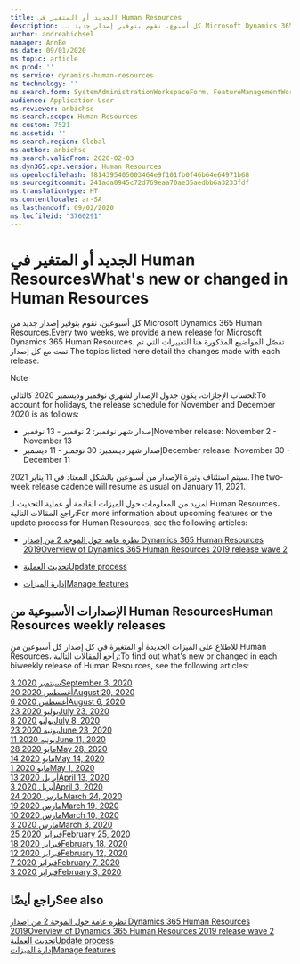 ```yaml
---
title: الجديد أو المتغير في Human Resources
description: كل أسبوع، نقوم بتوفير إصدار جديد لـ Microsoft Dynamics 365 Human Resources. تفصّل المواضيع المذكورة هنا التغييرات التي تم تمت كل أسبوع.
author: andreabichsel
manager: AnnBe
ms.date: 09/01/2020
ms.topic: article
ms.prod: ''
ms.service: dynamics-human-resources
ms.technology: ''
ms.search.form: SystemAdministrationWorkspaceForm, FeatureManagementWorkspace
audience: Application User
ms.reviewer: anbichse
ms.search.scope: Human Resources
ms.custom: 7521
ms.assetid: ''
ms.search.region: Global
ms.author: anbichse
ms.search.validFrom: 2020-02-03
ms.dyn365.ops.version: Human Resources
ms.openlocfilehash: f814395405003464e9f101fb0f46b64e64971b68
ms.sourcegitcommit: 241ada0945c72d769eaa70ae35aedbb6a3233fdf
ms.translationtype: HT
ms.contentlocale: ar-SA
ms.lasthandoff: 09/02/2020
ms.locfileid: "3760291"
---
```

# <a name="whats-new-or-changed-in-human-resources"></a><span data-ttu-id="a2269-104">الجديد أو المتغير في Human Resources</span><span class="sxs-lookup"><span data-stu-id="a2269-104">What's new or changed in Human Resources</span></span>

<span data-ttu-id="a2269-105">كل أسبوعين، نقوم بتوفير إصدار جديد من Microsoft Dynamics 365 Human Resources.</span><span class="sxs-lookup"><span data-stu-id="a2269-105">Every two weeks, we provide a new release for Microsoft Dynamics 365 Human Resources.</span></span> <span data-ttu-id="a2269-106">تفصّل المواضيع المذكورة هنا التغييرات التي تم تمت مع كل إصدار.</span><span class="sxs-lookup"><span data-stu-id="a2269-106">The topics listed here detail the changes made with each release.</span></span>

>[!NOTE]
><span data-ttu-id="a2269-107">لحساب الإجازات، يكون جدول الإصدار لشهري نوفمبر وديسمبر 2020 كالتالي:</span><span class="sxs-lookup"><span data-stu-id="a2269-107">To account for holidays, the release schedule for November and December 2020 is as follows:</span></span>
>
>- <span data-ttu-id="a2269-108">إصدار شهر نوفمبر: 2 نوفمبر - 13 نوفمبر</span><span class="sxs-lookup"><span data-stu-id="a2269-108">November release: November 2 - November 13</span></span>
>- <span data-ttu-id="a2269-109">إصدار شهر ديسمبر: 30 نوفمبر - 11 ديسمبر</span><span class="sxs-lookup"><span data-stu-id="a2269-109">December release: November 30 - December 11</span></span>
> 
><span data-ttu-id="a2269-110">سيتم استئناف وتيرة الإصدار من أسبوعين بالشكل المعتاد في 11 يناير 2021.</span><span class="sxs-lookup"><span data-stu-id="a2269-110">The two-week release cadence will resume as usual on January 11, 2021.</span></span>

<span data-ttu-id="a2269-111">لمزيد من المعلومات حول الميزات القادمة أو عملية التحديث لـ Human Resources، راجع المقالات التالية:</span><span class="sxs-lookup"><span data-stu-id="a2269-111">For more information about upcoming features or the update process for Human Resources, see the following articles:</span></span> 

- [<span data-ttu-id="a2269-112">نظره عامة حول الموجة 2 من إصدار Dynamics 365 Human Resources  2019</span><span class="sxs-lookup"><span data-stu-id="a2269-112">Overview of Dynamics 365 Human Resources 2019 release wave 2</span></span>](https://docs.microsoft.com/dynamics365-release-plan/2019wave2/dynamics365-human-resources/)

- [<span data-ttu-id="a2269-113">تحديث العملية</span><span class="sxs-lookup"><span data-stu-id="a2269-113">Update process</span></span>](hr-admin-setup-update-process.md)

- [<span data-ttu-id="a2269-114">إدارة الميزات</span><span class="sxs-lookup"><span data-stu-id="a2269-114">Manage features</span></span>](hr-admin-manage-features.md)

## <a name="human-resources-weekly-releases"></a><span data-ttu-id="a2269-115">الإصدارات الأسبوعية من Human Resources</span><span class="sxs-lookup"><span data-stu-id="a2269-115">Human Resources weekly releases</span></span>

<span data-ttu-id="a2269-116">للاطلاع على الميزات الجديدة أو المتغيرة في كل إصدار كل أسبوعين من Human Resources، راجع المقالات التالية:</span><span class="sxs-lookup"><span data-stu-id="a2269-116">To find out what's new or changed in each biweekly release of Human Resources, see the following articles:</span></span>

[<span data-ttu-id="a2269-117">3 سبتمبر 2020</span><span class="sxs-lookup"><span data-stu-id="a2269-117">September 3, 2020</span></span>](hr-whats-new-2020-09-03.md)</br>
[<span data-ttu-id="a2269-118">20 أغسطس 2020</span><span class="sxs-lookup"><span data-stu-id="a2269-118">August 20, 2020</span></span>](hr-whats-new-2020-08-20.md)</br>
[<span data-ttu-id="a2269-119">6 أغسطس 2020</span><span class="sxs-lookup"><span data-stu-id="a2269-119">August 6, 2020</span></span>](hr-whats-new-2020-08-06.md)</br>
[<span data-ttu-id="a2269-120">23 يوليو 2020</span><span class="sxs-lookup"><span data-stu-id="a2269-120">July 23, 2020</span></span>](hr-whats-new-2020-07-23.md)</br>
[<span data-ttu-id="a2269-121">8 يوليو 2020</span><span class="sxs-lookup"><span data-stu-id="a2269-121">July 8, 2020</span></span>](hr-whats-new-2020-07-08.md)</br>
[<span data-ttu-id="a2269-122">23 يونيه 2020</span><span class="sxs-lookup"><span data-stu-id="a2269-122">June 23, 2020</span></span>](hr-whats-new-2020-06-23.md)</br>
[<span data-ttu-id="a2269-123">11 يونيه 2020</span><span class="sxs-lookup"><span data-stu-id="a2269-123">June 11, 2020</span></span>](hr-whats-new-2020-06-11.md)</br>
[<span data-ttu-id="a2269-124">28 مايو 2020</span><span class="sxs-lookup"><span data-stu-id="a2269-124">May 28, 2020</span></span>](hr-whats-new-2020-05-28.md)</br>
[<span data-ttu-id="a2269-125">14 مايو 2020</span><span class="sxs-lookup"><span data-stu-id="a2269-125">May 14, 2020</span></span>](hr-whats-new-2020-05-14.md)</br>
[<span data-ttu-id="a2269-126">1 مايو 2020</span><span class="sxs-lookup"><span data-stu-id="a2269-126">May 1, 2020</span></span>](hr-whats-new-2020-05-01.md)</br>
[<span data-ttu-id="a2269-127">13 أبريل 2020</span><span class="sxs-lookup"><span data-stu-id="a2269-127">April 13, 2020</span></span>](hr-whats-new-2020-04-13.md)</br>
[<span data-ttu-id="a2269-128">3 أبريل 2020</span><span class="sxs-lookup"><span data-stu-id="a2269-128">April 3, 2020</span></span>](hr-whats-new-2020-04-03.md)</br>
[<span data-ttu-id="a2269-129">24 مارس 2020</span><span class="sxs-lookup"><span data-stu-id="a2269-129">March 24, 2020</span></span>](hr-whats-new-2020-03-24.md)</br>
[<span data-ttu-id="a2269-130">19 مارس 2020</span><span class="sxs-lookup"><span data-stu-id="a2269-130">March 19, 2020</span></span>](hr-whats-new-2020-03-19.md)</br>
[<span data-ttu-id="a2269-131">10 مارس 2020</span><span class="sxs-lookup"><span data-stu-id="a2269-131">March 10, 2020</span></span>](hr-whats-new-2020-03-10.md)</br>
[<span data-ttu-id="a2269-132">3 مارس 2020</span><span class="sxs-lookup"><span data-stu-id="a2269-132">March 3, 2020</span></span>](hr-whats-new-2020-03-03.md)</br>
[<span data-ttu-id="a2269-133">25 فبراير 2020</span><span class="sxs-lookup"><span data-stu-id="a2269-133">February 25, 2020</span></span>](hr-whats-new-2020-02-25.md)</br>
[<span data-ttu-id="a2269-134">18 فبراير 2020</span><span class="sxs-lookup"><span data-stu-id="a2269-134">February 18, 2020</span></span>](hr-whats-new-2020-02-18.md)</br>
[<span data-ttu-id="a2269-135">12 فبراير 2020</span><span class="sxs-lookup"><span data-stu-id="a2269-135">February 12, 2020</span></span>](hr-whats-new-2020-02-12.md)</br>
[<span data-ttu-id="a2269-136">7 فبراير 2020</span><span class="sxs-lookup"><span data-stu-id="a2269-136">February 7, 2020</span></span>](hr-whats-new-2020-02-07.md)</br>
[<span data-ttu-id="a2269-137">3 فبراير 2020</span><span class="sxs-lookup"><span data-stu-id="a2269-137">February 3, 2020</span></span>](hr-whats-new-2020-02-03.md)

## <a name="see-also"></a><span data-ttu-id="a2269-138">راجع أيضًا</span><span class="sxs-lookup"><span data-stu-id="a2269-138">See also</span></span>

[<span data-ttu-id="a2269-139">نظره عامة حول الموجة 2 من إصدار Dynamics 365 Human Resources  2019</span><span class="sxs-lookup"><span data-stu-id="a2269-139">Overview of Dynamics 365 Human Resources 2019 release wave 2</span></span>](https://docs.microsoft.com/dynamics365-release-plan/2019wave2/dynamics365-human-resources/)</br>
[<span data-ttu-id="a2269-140">تحديث العملية</span><span class="sxs-lookup"><span data-stu-id="a2269-140">Update process</span></span>](hr-admin-setup-update-process.md)</br>
[<span data-ttu-id="a2269-141">إدارة الميزات</span><span class="sxs-lookup"><span data-stu-id="a2269-141">Manage features</span></span>](hr-admin-manage-features.md)
